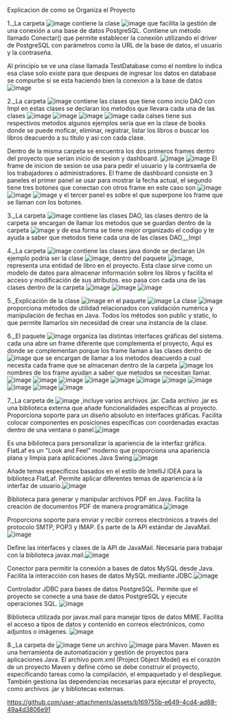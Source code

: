 Explicacion de como se Organiza el Proyecto

1._La carpeta ![image](https://github.com/user-attachments/assets/433b12b1-d998-4f78-b937-b3f6bedf2fea) contiene 
la clase ![image](https://github.com/user-attachments/assets/dd21e743-1696-4ecd-a0d3-bdb33e7f3d8e) que
 facilita la gestión de una conexión a una base de datos PostgreSQL. 
Contiene un método llamado Conectar() que permite establecer la conexión utilizando el driver de PostgreSQL con parámetros como la URL de la base de datos, el usuario y la contraseña.


Al principio se ve una clase llamada TestDatabase como el nombre lo indica esa clase solo existe para que despues de ingresar los datos en database se compurbe si se esta haciendo bien la conexion a la base de datos
![image](https://github.com/user-attachments/assets/3a222f57-a888-411f-8ea6-fceed3cb65d8)

2._La carpeta ![image](https://github.com/user-attachments/assets/2ded8705-8857-4cf7-916f-685a6f9497ed) contiene las clases que tiene como incio DAO con Impl en estas clases
se declaran los metodos que llevara cada una de las clases 
![image](https://github.com/user-attachments/assets/62b9f5ea-fff2-4f31-82fd-cffa2c3e2e41)
![image](https://github.com/user-attachments/assets/a1d97b5e-0e43-40b4-9854-924d7f2ab1a4)
![image](https://github.com/user-attachments/assets/51f3f638-8b53-49eb-8a7d-177ef2d914f9)
![image](https://github.com/user-attachments/assets/07df48bc-0a69-42dd-b59b-5945f55eff6f)
cada calses tiene sus respectivos metodos algunos ejemplos seria que en la clase de books donde se puede moficar, eliminar, registrar, listar los libros o buscar los libros deacuerdo a su titulo
y asi con cada clase.

Dentro de la misma carpeta se encuentra los dos primeros frames dentro del proyecto que serian inicio de sesion y dashboard.
![image](https://github.com/user-attachments/assets/700f0753-90cd-4a0d-a02b-ad52a201cf97)
![image](https://github.com/user-attachments/assets/92a6f20c-36b6-49b6-949b-0cbb5d4342f3)
El frame de inicion de sesion se usa para pedir el usuario y la contrsaeña de los trabajadores o administradores.
El frame de dashboard consiste en 3 paneles el primer panel se usar para mostrar la fecha actual, el segundo tiene tres botones que conectan con otros frame en este caso son 
![image](https://github.com/user-attachments/assets/2fc0b9f7-c182-47eb-8c4f-3b1323ed8307)
![image](https://github.com/user-attachments/assets/9158ea21-7003-4811-8cab-e3d7e70e2781)
![image](https://github.com/user-attachments/assets/f62236b7-8a80-488a-95f5-4b5377c2a787)
y el tercer panel es sobre el que superpone los frame que se llaman con los botones.

3._La carpeta ![image](https://github.com/user-attachments/assets/c8d08bd9-9180-4897-99e4-b23e9378bdd0) contiene las clases DAO, las clases dentro de la carpeta se encargan de llamar los metodos que se guardan dentro de la carpeta ![image](https://github.com/user-attachments/assets/2ded8705-8857-4cf7-916f-685a6f9497ed) y de esa forma se tiene mejor organizado el codigo y te ayuda a saber que metodos tiene cada una de las clases DAO,,,,Impl

4._La carpeta ![image](https://github.com/user-attachments/assets/d1e30c37-4137-4aac-ab33-c549c269d82d) contiene las clases java donde se declaran
Un ejemplo podria ser la clase ![image](https://github.com/user-attachments/assets/477b269a-2a26-4943-8828-8d43e98a9d65), dentro del paquete ![image](https://github.com/user-attachments/assets/d1e30c37-4137-4aac-ab33-c549c269d82d), representa una entidad de libro en el proyecto. Esta clase sirve como un modelo de datos para almacenar información sobre los libros y facilita el acceso y modificación de sus atributos. eso pasa con cada una de las clases dentro de la carpeta
![image](https://github.com/user-attachments/assets/2cea32e6-dbbf-4c3f-b27a-d9fc3ce78786)
![image](https://github.com/user-attachments/assets/a42f6988-46a7-4de5-8843-3199575da7ae)
![image](https://github.com/user-attachments/assets/4324e48a-2e80-4c3a-8998-e763a34994c7)

5._Explicación de la clase ![image](https://github.com/user-attachments/assets/39f19e3d-0886-468e-b253-d45084efa5e5) en el paquete ![image](https://github.com/user-attachments/assets/877aff9d-0d5d-4503-a97d-7f673ff5208f)
La clase ![image](https://github.com/user-attachments/assets/3d01af02-e102-4a15-85f4-2481c8828f77)
 proporciona métodos de utilidad relacionados con validación numérica y manipulación de fechas en Java. Todos los métodos son public y static, lo que permite llamarlos sin necesidad de crear una instancia de la clase.

 6._El paquete ![image](https://github.com/user-attachments/assets/a0330c6c-daaf-4599-a67a-06337068c944)
 organiza las distintas interfaces gráficas del sistema. cada una abre un frame diferente que complementa el proyecto, Aqui es donde se complementan porque los frame llaman a las clases dentro de 
![image](https://github.com/user-attachments/assets/c8d08bd9-9180-4897-99e4-b23e9378bdd0) que se encargan de llamar a los metodos deacuerdo a cual necesita cada frame que se almacenan dentro de la carpeta  ![image](https://github.com/user-attachments/assets/2ded8705-8857-4cf7-916f-685a6f9497ed) los nombres de los frame ayudan a saber que metodos se necesitan llamar.
![image](https://github.com/user-attachments/assets/9ce61477-ff60-450f-b8e2-2eee6f6514d9)
![image](https://github.com/user-attachments/assets/cc5594d8-a78f-426a-a11d-ee7559043153)
![image](https://github.com/user-attachments/assets/a53ffda8-d505-4cc1-bf9d-8bd124dfb1d3)
![image](https://github.com/user-attachments/assets/e9d9d044-546f-47bc-a5cb-1215747d3d32)
![image](https://github.com/user-attachments/assets/e8c0476a-8290-4967-a6f7-aadd43b1a97d)
![image](https://github.com/user-attachments/assets/1556f1a8-6f11-4c5d-8d98-88a81fb6daf5)
![image](https://github.com/user-attachments/assets/8de3fd9f-099a-4863-b52d-e223728fe8f2)
![image](https://github.com/user-attachments/assets/9182b71c-a6af-4c29-bc2e-dd32903c769f)
![image](https://github.com/user-attachments/assets/a8bf293b-1b09-4674-a09f-76a6216c11a9)
![image](https://github.com/user-attachments/assets/2893d74e-cf60-4f10-a4e6-8f7e3af5991b)
![image](https://github.com/user-attachments/assets/ce24ba25-5a9d-4b9e-86df-8b84e37155b6)

7._La carpeta de ![image](https://github.com/user-attachments/assets/4560faf3-0fd1-4b9d-9a0f-edbc75a24ccc) ,incluye  varios archivos .jar. Cada archivo .jar es una biblioteca externa que añade funcionalidades específicas al proyecto.                       
Proporciona soporte para un diseño absoluto en interfaces gráficas. Facilita colocar componentes en posiciones específicas con coordenadas exactas dentro de una ventana o panel.![image](https://github.com/user-attachments/assets/fd1bf34a-e0cb-4ed1-9131-268cde6ca718) 

Es una biblioteca para personalizar la apariencia de la interfaz gráfica. FlatLaf es un "Look and Feel" moderno que proporciona una apariencia plana y limpia para aplicaciones Java Swing.![image](https://github.com/user-attachments/assets/10347af6-c07e-4c4d-83e3-bcaa5359f87e)

Añade temas específicos basados en el estilo de IntelliJ IDEA para la biblioteca FlatLaf. Permite aplicar diferentes temas de apariencia a la interfaz de usuario.![image](https://github.com/user-attachments/assets/375a8b7b-c4e0-4431-9d3b-4bd73edaa023)

Biblioteca para generar y manipular archivos PDF en Java. Facilita la creación de documentos PDF de manera programática.![image](https://github.com/user-attachments/assets/70ed0157-297c-4007-9d11-dafc6b07f93c)

Proporciona soporte para enviar y recibir correos electrónicos a través del protocolo SMTP, POP3 y IMAP. Es parte de la API estándar de JavaMail.
![image](https://github.com/user-attachments/assets/c276b0af-8d23-4eff-b6ad-e87681f6b6c4)

Define las interfaces y clases de la API de JavaMail. Necesaria para trabajar con la biblioteca javax.mail.![image](https://github.com/user-attachments/assets/48df993c-f819-4492-a788-cf227f772b1d)

Conector para permitir la conexión a bases de datos MySQL desde Java. Facilita la interacción con bases de datos MySQL mediante JDBC.![image](https://github.com/user-attachments/assets/881c5142-bc27-4fa6-ae05-f7b02412d400)

Controlador JDBC para bases de datos PostgreSQL. Permite que el proyecto se conecte a una base de datos PostgreSQL y ejecute operaciones SQL.
![image](https://github.com/user-attachments/assets/046dd3de-f01c-45ae-baad-d944680b49cd)

Biblioteca utilizada por javax.mail para manejar tipos de datos MIME. Facilita el acceso a tipos de datos y contenido en correos electrónicos, como adjuntos o imágenes.
![image](https://github.com/user-attachments/assets/7f5eea6d-6c4c-4939-9f47-09c5651c46c4)

8._La carpeta de ![image](https://github.com/user-attachments/assets/a35b9c32-d02b-496c-9aa1-105674c2ca4c) tiene un archivo ![image](https://github.com/user-attachments/assets/b7deb4d7-a647-468a-bc0f-9f3cab87a1e1) para Maven.
Maven es una herramienta de automatización y gestión de proyectos para aplicaciones Java. El archivo pom.xml (Project Object Model) es el corazón de un proyecto Maven y define cómo se debe construir el proyecto, especificando tareas como la compilación, el empaquetado y el despliegue. También gestiona las dependencias necesarias para ejecutar el proyecto, como archivos .jar y bibliotecas externas.




https://github.com/user-attachments/assets/b169755b-e649-4cd4-ad88-49a4d3806e91





